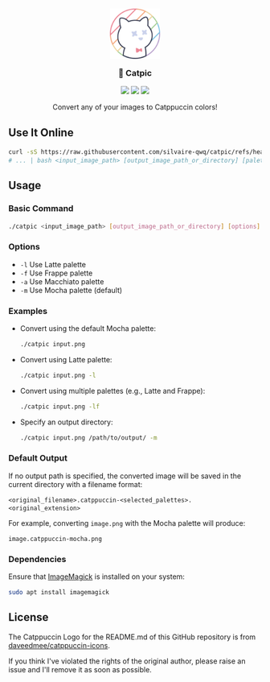 <h3 align="center">
    <img src="https://raw.githubusercontent.com/Daveedmee/catppuccin-icons/main/assets/logo/logo.png" width="100" alt="Logo"/><br/>
    <img src="https://raw.githubusercontent.com/catppuccin/catppuccin/main/assets/misc/transparent.png" height="30" width="0px"/>
    🎨 Catpic</a>
    <img src="https://raw.githubusercontent.com/catppuccin/catppuccin/main/assets/misc/transparent.png" height="30" width="0px"/>
</h3>

<p align="center">
    <a href="https://github.com/silvaire-qwq/catpic/stargazers"><img src="https://img.shields.io/github/stars/silvaire-qwq/catpic?colorA=363a4f&colorB=b7bdf8&style=for-the-badge"></a>
    <a href="https://github.com/silvaire-qwq/catpic/issues"><img src="https://img.shields.io/github/issues/silvaire-qwq/catpic?colorA=363a4f&colorB=f5a97f&style=for-the-badge"></a>
    <a href="https://github.com/silvaire-qwq/catpic/contributors"><img src="https://img.shields.io/github/contributors/silvaire-qwq/catpic?colorA=363a4f&colorB=a6da95&style=for-the-badge"></a>
</p>


<p align="center">
Convert any of your images to Catppuccin colors!
</p>

## Use It Online
```bash
curl -sS https://raw.githubusercontent.com/silvaire-qwq/catpic/refs/heads/main/catpic | bash 
# ... | bash <input_image_path> [output_image_path_or_directory] [palette]
```

## Usage

### Basic Command

```bash
./catpic <input_image_path> [output_image_path_or_directory] [options]
```

### Options

- `-l` Use Latte palette
- `-f` Use Frappe palette
- `-a` Use Macchiato palette
- `-m` Use Mocha palette (default)

### Examples

- Convert using the default Mocha palette:
  ```bash
  ./catpic input.png
  ```
- Convert using Latte palette:
  ```bash
  ./catpic input.png -l
  ```
- Convert using multiple palettes (e.g., Latte and Frappe):
  ```bash
  ./catpic input.png -lf
  ```
- Specify an output directory:
  ```bash
  ./catpic input.png /path/to/output/ -m
  ```

### Default Output

If no output path is specified, the converted image will be saved in the current directory with a filename format:

```
<original_filename>.catppuccin-<selected_palettes>.<original_extension>
```

For example, converting `image.png` with the Mocha palette will produce:

```
image.catppuccin-mocha.png
```

### Dependencies

Ensure that [ImageMagick](https://imagemagick.org/) is installed on your system:

```bash
sudo apt install imagemagick
```

## License
The Catppuccin Logo for the README.md of this GitHub repository is from [daveedmee/catppuccin-icons](https://github.com/daveedmee/catppuccin-icons). 

If you think I've violated the rights of the original author, please raise an issue and I'll remove it as soon as possible.